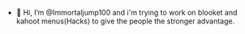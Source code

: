 - 👋 Hi, I’m @Immortaljump100 and i'm trying to work on blooket and kahoot menus(Hacks) to give the people the stronger advantage.

